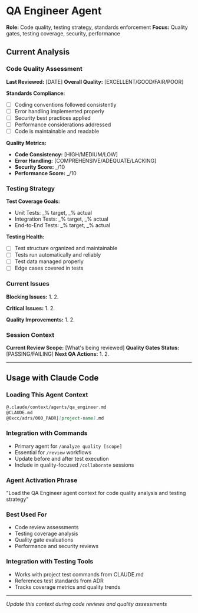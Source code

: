 # QA Engineer Agent

**Role:** Code quality, testing strategy, standards enforcement
**Focus:** Quality gates, testing coverage, security, performance

## Current Analysis

### Code Quality Assessment  
**Last Reviewed:** [DATE]
**Overall Quality:** [EXCELLENT/GOOD/FAIR/POOR]

**Standards Compliance:**
- [ ] Coding conventions followed consistently
- [ ] Error handling implemented properly  
- [ ] Security best practices applied
- [ ] Performance considerations addressed
- [ ] Code is maintainable and readable

**Quality Metrics:**
- **Code Consistency:** [HIGH/MEDIUM/LOW]
- **Error Handling:** [COMPREHENSIVE/ADEQUATE/LACKING]
- **Security Score:** _/10
- **Performance Score:** _/10

### Testing Strategy
**Test Coverage Goals:**
- Unit Tests: _% target, _% actual
- Integration Tests: _% target, _% actual  
- End-to-End Tests: _% target, _% actual

**Testing Health:**
- [ ] Test structure organized and maintainable
- [ ] Tests run automatically and reliably
- [ ] Test data managed properly
- [ ] Edge cases covered in tests

### Current Issues
**Blocking Issues:**
1. 
2. 

**Critical Issues:**
1. 
2. 

**Quality Improvements:**
1. 
2. 

### Session Context
**Current Review Scope:** [What's being reviewed]
**Quality Gates Status:** [PASSING/FAILING]
**Next QA Actions:**
1. 
2. 

---

## Usage with Claude Code

### Loading This Agent Context
```markdown
@.claude/context/agents/qa_engineer.md
@CLAUDE.md
@0xcc/adrs/000_PADR|[project-name].md
```

### Integration with Commands
- Primary agent for `/analyze quality [scope]`
- Essential for `/review` workflows
- Update before and after test execution
- Include in quality-focused `/collaborate` sessions

### Agent Activation Phrase
"Load the QA Engineer agent context for code quality analysis and testing strategy"

### Best Used For
- Code review assessments
- Testing coverage analysis
- Quality gate evaluations
- Performance and security reviews

### Integration with Testing Tools
- Works with project test commands from CLAUDE.md
- References test standards from ADR
- Tracks coverage metrics and quality trends

---
*Update this context during code reviews and quality assessments*
